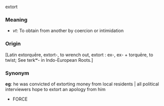 extort
### Meaning
+ _vt_: To obtain from another by coercion or intimidation

### Origin

[Latin extorquēre, extort-, to wrench out, extort : ex-, ex- + torquēre, to twist; See terkʷ- in Indo-European Roots.]

### Synonym

__eg__: he was convicted of extorting money from local residents | all political interviewers hope to extort an apology from him

+ FORCE


